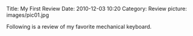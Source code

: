 Title: My First Review
Date: 2010-12-03 10:20
Category: Review
picture: images/pic01.jpg

Following is a review of my favorite mechanical keyboard.
